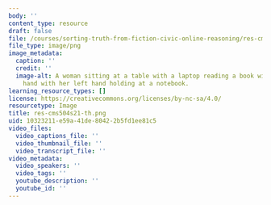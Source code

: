 ```yaml
---
body: ''
content_type: resource
draft: false
file: /courses/sorting-truth-from-fiction-civic-online-reasoning/res-cms504s21-th.png
file_type: image/png
image_metadata:
  caption: ''
  credit: ''
  image-alt: A woman sitting at a table with a laptop reading a book with her right
    hand with her left hand holding at a notebook.
learning_resource_types: []
license: https://creativecommons.org/licenses/by-nc-sa/4.0/
resourcetype: Image
title: res-cms504s21-th.png
uid: 10323211-e59a-41de-8042-2b5fd1ee81c5
video_files:
  video_captions_file: ''
  video_thumbnail_file: ''
  video_transcript_file: ''
video_metadata:
  video_speakers: ''
  video_tags: ''
  youtube_description: ''
  youtube_id: ''
---
```

